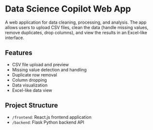 # Data Science Copilot Web App

A web application for data cleaning, processing, and analysis. The app allows users to upload CSV files, clean the data (handle missing values, remove duplicates, drop columns), and view the results in an Excel-like interface.

## Features

- CSV file upload and preview
- Missing value detection and handling
- Duplicate row removal
- Column dropping
- Data visualization
- Excel-like data view

## Project Structure

- `/frontend`: React.js frontend application
- `/backend`: Flask Python backend API
